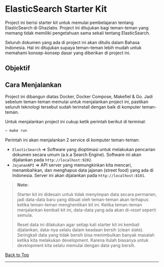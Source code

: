 # ElasticSearch Starter Kit

Project ini berisi starter kit untuk memulai pembelajaran tentang ElasticSearch di Ghazlabs. Project ini ditujukan bagi teman-teman yang memang tidak memiliki pengetahuan sama sekali tentang ElasticSearch.

Seluruh dokumen yang ada di project ini akan ditulis dalam Bahasa Indonesia. Hal ini ditujukan supaya teman-teman lebih mudah untuk memahami konsep-konsep dasar yang diberikan di project ini.

## Objektif

## Cara Menjalankan

Project ini dibangun diatas Docker, Docker Compose, Makefiel & Go. Jadi sebelum teman-teman memulai untuk menjalankan project ini, pastikan seluruh teknologi tersebut sudah terinstall dengan baik di komputer teman-teman.

Untuk menjalankan project ini cukup ketik perintah berikut di terminal:

```bash
> make run
```

Perintah ini akan menjalankan 2 service di komputer teman-teman:

- `ElasticSearch` => Software yang dioptimasi untuk melakukan pencarian dokumen secara umum (a.k.a Search Engine). Software ini akan dijalankan pada `http://localhost:9202`.
- `JajananAPI` => API server yang memungkinkan kita mencari, menambahkan, dan menghapus data jajanan (street food) yang ada di Indonesia. Server ini akan dijalankan pada `http://localhost:8101`.

> **Note:**
>
> Starter kit ini didesain untuk tidak menyimpan data secara permanen, jadi data-data baru yang dibuat oleh teman-teman akan terhapus ketika teman-teman menghentikan kit ini. Ketika teman-teman menjalankan kembali kit ini, data-data yang ada akan di-_reset_ seperti semula.
>
> Reset data ini dilakukan agar setiap kali starter kit ini kembali dijalankan, data-nya selalu dalam keadaan bersih (clean slate). Seringkali data yang tidak bersih bisa menimbulkan banyak masalah ketika kita melakukan development. Karena itulah biasanya untuk development kita selalu memulai dengan data yang bersih.

[Back to Top](#elasticsearch-starter-kit)

---